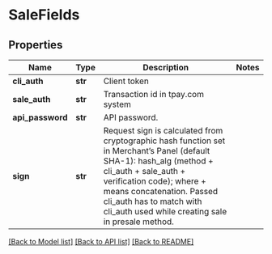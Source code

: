 # SaleFields

## Properties
Name | Type | Description | Notes
------------ | ------------- | ------------- | -------------
**cli_auth** | **str** | Client token | 
**sale_auth** | **str** | Transaction id in tpay.com system | 
**api_password** | **str** | API password. | 
**sign** | **str** | Request sign is calculated from cryptographic hash function set in Merchant’s Panel (default SHA-1): hash_alg (method + cli_auth + sale_auth + verification code); where + means concatenation. Passed cli_auth has to match with cli_auth used while creating sale in presale method.  | 

[[Back to Model list]](../README.md#documentation-for-models) [[Back to API list]](../README.md#documentation-for-api-endpoints) [[Back to README]](../README.md)


